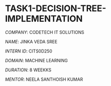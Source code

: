 # TASK1-DECISION-TREE-IMPLEMENTATION

*COMPANY*: CODETECH IT SOLUTIONS

*NAME*: JINKA VEDA SREE

*INTERN ID*: CITS0D250

*DOMAIN*: MACHINE LEARNING

*DURATION*: 8 WEEKKS

*MENTOR*: NEELA SANTHOISH KUMAR
